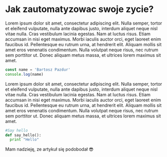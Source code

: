 # Jak zautomatyzowac swoje zycie?

Lorem ipsum dolor sit amet, consectetur adipiscing elit. Nulla semper, tortor et eleifend vulputate, nulla ante dapibus justo, 
interdum aliquet neque nisl vitae nulla. Cras vestibulum lacinia egestas. Nam at luctus risus. Etiam accumsan in nisi eget maximus. Morbi iaculis auctor orci, eget laoreet enim faucibus id. Pellentesque eu rutrum urna, 
at hendrerit elit. Aliquam mollis sit amet eros venenatis condimentum. Nulla volutpat neque risus, nec rutrum sem porttitor ut. Donec aliquam metus massa, et ultrices lorem maximus sit amet.

```js
const name = 'Bartosz Pazdur'
console.log(name)
```

Lorem ipsum dolor sit amet, consectetur adipiscing elit. Nulla semper, tortor et eleifend vulputate, nulla ante dapibus justo, 
interdum aliquet neque nisl vitae nulla. Cras vestibulum lacinia egestas. Nam at luctus risus. Etiam accumsan in nisi eget maximus. Morbi iaculis auctor orci, eget laoreet enim faucibus id. Pellentesque eu rutrum urna, 
at hendrerit elit. Aliquam mollis sit amet eros venenatis condimentum. Nulla volutpat neque risus, nec rutrum sem porttitor ut. Donec aliquam metus massa, et ultrices lorem maximus sit amet.

```python
#Say hello
def say_hello():
  print "Hello"
```

Mam nadzieję, ze artykuł się podobodał 😎